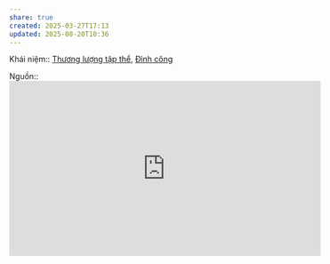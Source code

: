 ```yaml
---
share: true
created: 2025-03-27T17:13
updated: 2025-08-20T10:36
---
```

Khái niệm:: [Thương lượng tập thể](../../../%CE%9E%20Kh%C3%A1i%20ni%E1%BB%87m/Th%C6%B0%C6%A1ng%20l%C6%B0%E1%BB%A3ng%20t%E1%BA%ADp%20th%E1%BB%83.md), [Đình công](../../../%CE%9E%20Kh%C3%A1i%20ni%E1%BB%87m/%C4%90%C3%ACnh%20c%C3%B4ng.md)

Nguồn:: <iframe width="560" height="315" src="https://www.youtube.com/embed/_coyWUXt-wk?si=Nff7OIeOrIioQbqZ&t=378" title="YouTube video player" frameborder="0" allow="accelerometer; autoplay; clipboard-write; encrypted-media; gyroscope; picture-in-picture; web-share" referrerpolicy="strict-origin-when-cross-origin" allowfullscreen></iframe>
